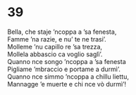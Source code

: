# 39  
  
Bella, che staje ’ncoppa a ’sa fenesta,  
Famme ’na razie, e nu’ te ne trasi’.  
Molleme ’nu capillo re ’sa trezza,  
Mollela abbascio ca voglio saglì’.  
Quanno nce songo ’ncoppa a ’sa fenesta  
Pigliame ’mbraccio e portame a durmì’.  
Quanno nce simmo ’ncoppa a chillu liettu,  
Mannagge ’e muerte e chi nce vò durmì’!
